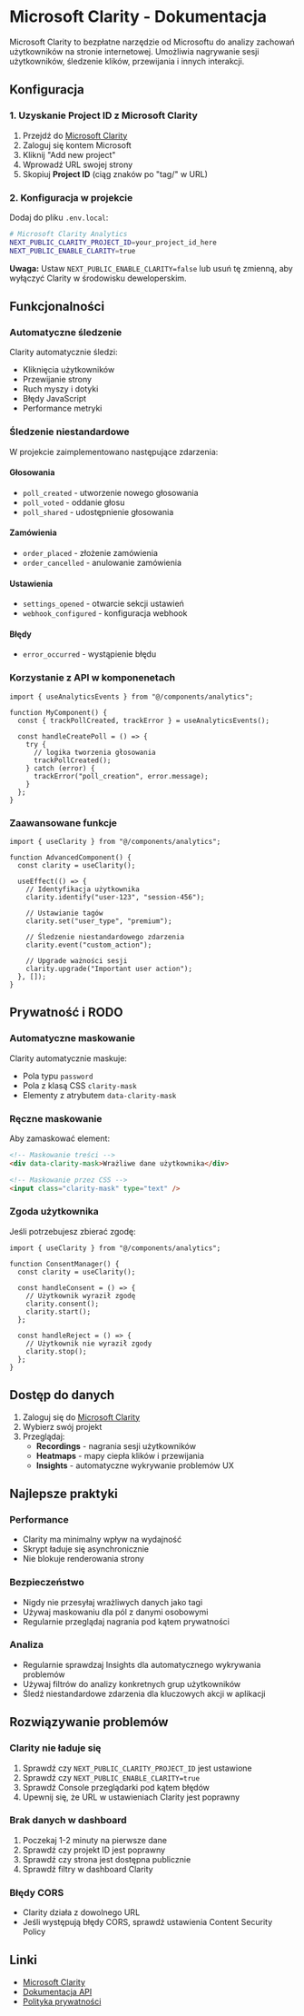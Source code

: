 # Microsoft Clarity - Dokumentacja

Microsoft Clarity to bezpłatne narzędzie od Microsoftu do analizy zachowań użytkowników na stronie internetowej. Umożliwia nagrywanie sesji użytkowników, śledzenie klików, przewijania i innych interakcji.

## Konfiguracja

### 1. Uzyskanie Project ID z Microsoft Clarity

1. Przejdź do [Microsoft Clarity](https://clarity.microsoft.com/)
2. Zaloguj się kontem Microsoft
3. Kliknij "Add new project"
4. Wprowadź URL swojej strony
5. Skopiuj **Project ID** (ciąg znaków po "tag/" w URL)

### 2. Konfiguracja w projekcie

Dodaj do pliku `.env.local`:

```bash
# Microsoft Clarity Analytics
NEXT_PUBLIC_CLARITY_PROJECT_ID=your_project_id_here
NEXT_PUBLIC_ENABLE_CLARITY=true
```

**Uwaga:** Ustaw `NEXT_PUBLIC_ENABLE_CLARITY=false` lub usuń tę zmienną, aby wyłączyć Clarity w środowisku deweloperskim.

## Funkcjonalności

### Automatyczne śledzenie

Clarity automatycznie śledzi:

- Kliknięcia użytkowników
- Przewijanie strony
- Ruch myszy i dotyki
- Błędy JavaScript
- Performance metryki

### Śledzenie niestandardowe

W projekcie zaimplementowano następujące zdarzenia:

#### Głosowania

- `poll_created` - utworzenie nowego głosowania
- `poll_voted` - oddanie głosu
- `poll_shared` - udostępnienie głosowania

#### Zamówienia

- `order_placed` - złożenie zamówienia
- `order_cancelled` - anulowanie zamówienia

#### Ustawienia

- `settings_opened` - otwarcie sekcji ustawień
- `webhook_configured` - konfiguracja webhook

#### Błędy

- `error_occurred` - wystąpienie błędu

### Korzystanie z API w komponenetach

```tsx
import { useAnalyticsEvents } from "@/components/analytics";

function MyComponent() {
  const { trackPollCreated, trackError } = useAnalyticsEvents();

  const handleCreatePoll = () => {
    try {
      // logika tworzenia głosowania
      trackPollCreated();
    } catch (error) {
      trackError("poll_creation", error.message);
    }
  };
}
```

### Zaawansowane funkcje

```tsx
import { useClarity } from "@/components/analytics";

function AdvancedComponent() {
  const clarity = useClarity();

  useEffect(() => {
    // Identyfikacja użytkownika
    clarity.identify("user-123", "session-456");

    // Ustawianie tagów
    clarity.set("user_type", "premium");

    // Śledzenie niestandardowego zdarzenia
    clarity.event("custom_action");

    // Upgrade ważności sesji
    clarity.upgrade("Important user action");
  }, []);
}
```

## Prywatność i RODO

### Automatyczne maskowanie

Clarity automatycznie maskuje:

- Pola typu `password`
- Pola z klasą CSS `clarity-mask`
- Elementy z atrybutem `data-clarity-mask`

### Ręczne maskowanie

Aby zamaskować element:

```html
<!-- Maskowanie treści -->
<div data-clarity-mask>Wrażliwe dane użytkownika</div>

<!-- Maskowanie przez CSS -->
<input class="clarity-mask" type="text" />
```

### Zgoda użytkownika

Jeśli potrzebujesz zbierać zgodę:

```tsx
import { useClarity } from "@/components/analytics";

function ConsentManager() {
  const clarity = useClarity();

  const handleConsent = () => {
    // Użytkownik wyraził zgodę
    clarity.consent();
    clarity.start();
  };

  const handleReject = () => {
    // Użytkownik nie wyraził zgody
    clarity.stop();
  };
}
```

## Dostęp do danych

1. Zaloguj się do [Microsoft Clarity](https://clarity.microsoft.com/)
2. Wybierz swój projekt
3. Przeglądaj:
   - **Recordings** - nagrania sesji użytkowników
   - **Heatmaps** - mapy ciepła klików i przewijania
   - **Insights** - automatyczne wykrywanie problemów UX

## Najlepsze praktyki

### Performance

- Clarity ma minimalny wpływ na wydajność
- Skrypt ładuje się asynchronicznie
- Nie blokuje renderowania strony

### Bezpieczeństwo

- Nigdy nie przesyłaj wrażliwych danych jako tagi
- Używaj maskowaniu dla pól z danymi osobowymi
- Regularnie przeglądaj nagrania pod kątem prywatności

### Analiza

- Regularnie sprawdzaj Insights dla automatycznego wykrywania problemów
- Używaj filtrów do analizy konkretnych grup użytkowników
- Śledź niestandardowe zdarzenia dla kluczowych akcji w aplikacji

## Rozwiązywanie problemów

### Clarity nie ładuje się

1. Sprawdź czy `NEXT_PUBLIC_CLARITY_PROJECT_ID` jest ustawione
2. Sprawdź czy `NEXT_PUBLIC_ENABLE_CLARITY=true`
3. Sprawdź Console przeglądarki pod kątem błędów
4. Upewnij się, że URL w ustawieniach Clarity jest poprawny

### Brak danych w dashboard

1. Poczekaj 1-2 minuty na pierwsze dane
2. Sprawdź czy projekt ID jest poprawny
3. Sprawdź czy strona jest dostępna publicznie
4. Sprawdź filtry w dashboard Clarity

### Błędy CORS

- Clarity działa z dowolnego URL
- Jeśli występują błędy CORS, sprawdź ustawienia Content Security Policy

## Linki

- [Microsoft Clarity](https://clarity.microsoft.com/)
- [Dokumentacja API](https://docs.microsoft.com/en-us/clarity/)
- [Polityka prywatności](https://privacy.microsoft.com/en-us/privacystatement)
